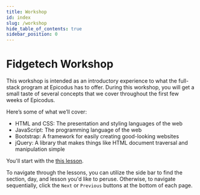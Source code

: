 ```yaml
---
title: Workshop
id: index
slug: /workshop
hide_table_of_contents: true
sidebar_position: 0
---
```


# Fidgetech Workshop

This workshop is intended as an introductory experience to what the full-stack program at Epicodus has to offer. During this workshop, you will get a small taste of several concepts that we cover throughout the first few weeks of Epicodus.

Here’s some of what we’ll cover:

* HTML and CSS: The presentation and styling languages of the web
* JavaScript: The programming language of the web
* Bootstrap: A framework for easily creating good-looking websites
* jQuery: A library that makes things like HTML document traversal and manipulation simple

You'll start with the [this lesson](/workshop/workshop/welcome-to-the-workshop).

To navigate through the lessons, you can utilize the side bar to find the section, day, and lesson you'd like to peruse. Otherwise, to navigate sequentially, click the `Next` or `Previous` buttons at the bottom of each page.
